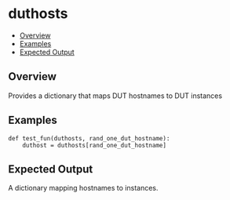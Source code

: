 # duthosts

- [Overview](#overview)
- [Examples](#example)
- [Expected Output](#expected-output)

## Overview
Provides a dictionary that maps DUT hostnames to DUT instances

## Examples
```
def test_fun(duthosts, rand_one_dut_hostname):
    duthost = duthosts[rand_one_dut_hostname]
```

## Expected Output
A dictionary mapping hostnames to instances.